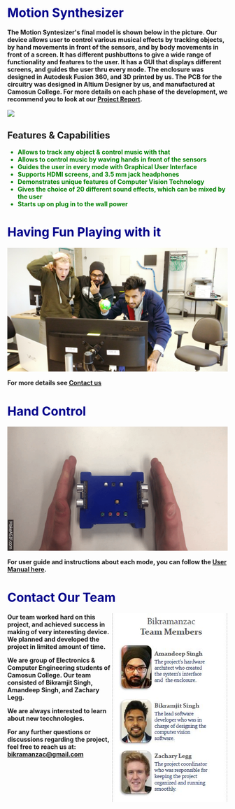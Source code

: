 # <b> <font color ="darkblue"> Motion Synthesizer </font>

<b> The Motion Syntesizer's final model is shown below in the picture. Our device allows user to control various musical effects by tracking objects, by hand movements in front of the sensors, and by body movements in front of a screen. It has different pushbuttons to give a wide range of functionality and features to the user. It has a GUI that displays different screens, and guides the user thru every mode. The enclosure was designed in Autodesk Fusion 360, and 3D printed by us. The PCB for the circuitry was designed in Altium Designer by us, and manufactured at Camosun College.
For more details on each phase of the development, we recommend you to look at our [Project Report](https://drive.google.com/open?id=10LbdV46k1radWK_isuUhPYrFqP7wBc3M).
  
<img align="center" src="https://user-images.githubusercontent.com/33526358/33522751-d3f17ed4-d7a8-11e7-8151-aba70f0987b8.jpg">

<h2> Features & Capabilities </h2>

<ul> <font color ="green">
    <li>Allows to track any object & control music with that</li>
    <li>Allows to control music by waving hands in front of the sensors</li>
    <li>Guides the user in every mode with Graphical User Interface</li>
    <li>Supports HDMI screens, and 3.5 mm jack headphones</li> 
    <li>Demonstrates unique features of Computer Vision Technology</li> 
    <li>Gives the choice of 20 different sound effects, which can be mixed by the user</li> 
    <li>Starts up on plug in to the wall power</li>
</ul> </font>
      
# <b> <font color ="darkblue">Having Fun Playing with it </font>
![Image](https://github.com/BikramanZac/Motion-Synthesizer-Project-/blob/master/Motion%20Excitement.jpg?raw=true)

For more details see <A href="#Contact">Contact us </A>

# <b> <font color ="darkblue">Hand Control </font>
![Image](https://github.com/BikramanZac/Motion-Synthesizer-Project-/blob/master/Ultra.gif?raw=true)

<b>For user guide and instructions about each mode, you can follow the [User Manual here](https://drive.google.com/open?id=1gXBgiyi0ARCLm3Vch70XfR9w_eZbh8G5).

# <b> <font color ="darkblue"> Contact Our Team </font>
  <a name="Contact"> </a>
<img align="right" src= "https://github.com/BikramanZac/Motion-Synthesizer-Project-/blob/master/team%20.JPG?raw=true">



<b> Our team worked hard on this project, and achieved success in making of very interesting device. We planned and developed the project in limited amount of time.
  
<b> We are group of Electronics & Computer Engineering students of Camosun College. Our team consisted of Bikramjit Singh, Amandeep Singh, and Zachary Legg.

<b> We are always interested to learn about new tecchnologies. 
  
  
  
<b> For any further questions or discussions regarding the project, feel free to reach us at:
  bikramanzac@gmail.com 
  
  



